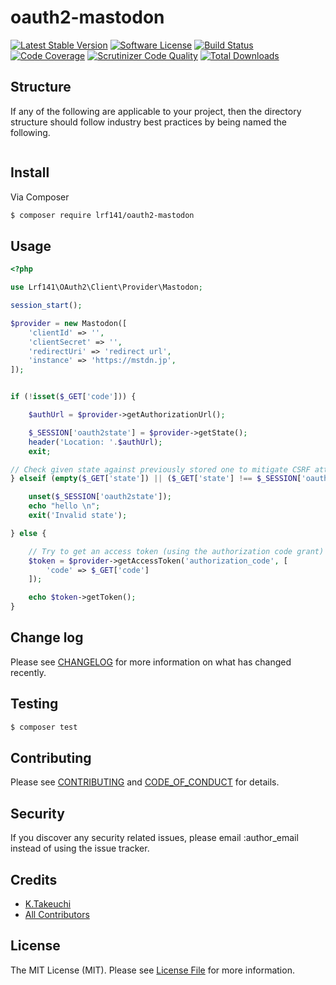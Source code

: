 # oauth2-mastodon

[![Latest Stable Version](https://poser.pugx.org/lrf141/oauth2-mastodon/v/stable)](https://packagist.org/packages/lrf141/oauth2-mastodon)
[![Software License][ico-license]](LICENSE.md)
[![Build Status](https://travis-ci.org/lrf141/oauth2-mastodon.svg?branch=master)](https://travis-ci.org/lrf141/oauth2-mastodon)
[![Code Coverage](https://scrutinizer-ci.com/g/lrf141/oauth2-mastodon/badges/coverage.png?b=master)](https://scrutinizer-ci.com/g/lrf141/oauth2-mastodon/?branch=master)
[![Scrutinizer Code Quality](https://scrutinizer-ci.com/g/lrf141/oauth2-mastodon/badges/quality-score.png?b=master)](https://scrutinizer-ci.com/g/lrf141/oauth2-mastodon/?branch=master)
[![Total Downloads](https://img.shields.io/packagist/dt/lrf141/oauth2-mastodon.svg?style=flat-square)](https://packagist.org/packages/lrf141/oauth2-mastodon)


## Structure

If any of the following are applicable to your project, then the directory structure should follow industry best practices by being named the following.

```

```


## Install

Via Composer

``` bash
$ composer require lrf141/oauth2-mastodon
```

## Usage

``` php
<?php

use Lrf141\OAuth2\Client\Provider\Mastodon;

session_start();

$provider = new Mastodon([
    'clientId' => '',
    'clientSecret' => '',
    'redirectUri' => 'redirect url',
    'instance' => 'https://mstdn.jp',
]);


if (!isset($_GET['code'])) {

    $authUrl = $provider->getAuthorizationUrl();

    $_SESSION['oauth2state'] = $provider->getState();
    header('Location: '.$authUrl);
    exit;

// Check given state against previously stored one to mitigate CSRF attack
} elseif (empty($_GET['state']) || ($_GET['state'] !== $_SESSION['oauth2state'])) {

    unset($_SESSION['oauth2state']);
    echo "hello \n";
    exit('Invalid state');

} else {

    // Try to get an access token (using the authorization code grant)
    $token = $provider->getAccessToken('authorization_code', [
        'code' => $_GET['code']
    ]);

    echo $token->getToken();
}

```

## Change log

Please see [CHANGELOG](CHANGELOG.md) for more information on what has changed recently.

## Testing

``` bash
$ composer test
```

## Contributing

Please see [CONTRIBUTING](CONTRIBUTING.md) and [CODE_OF_CONDUCT](CODE_OF_CONDUCT.md) for details.

## Security

If you discover any security related issues, please email :author_email instead of using the issue tracker.

## Credits

- [K.Takeuchi][link-author]
- [All Contributors][link-contributors]

## License

The MIT License (MIT). Please see [License File](LICENSE.md) for more information.

[ico-version]: https://img.shields.io/packagist/v/:vendor/:package_name.svg?style=flat-square
[ico-license]: https://img.shields.io/badge/license-MIT-brightgreen.svg?style=flat-square
[ico-travis]: https://img.shields.io/travis/:vendor/:package_name/master.svg?style=flat-square
[ico-scrutinizer]: https://img.shields.io/scrutinizer/coverage/g/:vendor/:package_name.svg?style=flat-square
[ico-code-quality]: https://img.shields.io/scrutinizer/g/:vendor/:package_name.svg?style=flat-square
[ico-downloads]: https://img.shields.io/packagist/dt/:vendor/:package_name.svg?style=flat-square

[link-packagist]: https://packagist.org/packages/:vendor/:package_name
[link-travis]: https://travis-ci.org/:vendor/:package_name
[link-scrutinizer]: https://scrutinizer-ci.com/g/:vendor/:package_name/code-structure
[link-code-quality]: https://scrutinizer-ci.com/g/:vendor/:package_name
[link-downloads]: https://packagist.org/packages/:vendor/:package_name
[link-author]: https://github.com/:author_username
[link-contributors]: ../../contributors
